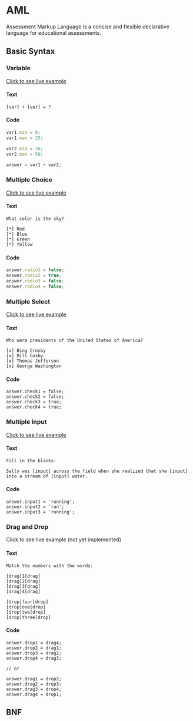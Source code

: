 # AML

Assessment Markup Language is a concise and flexible declarative language for educational assessments.

## Basic Syntax

### Variable

[Click to see live example](https://prendus.com/question/cj4os7mld6kq4017073x00cjt/view)

#### Text

```
[var] + [var] = ?
```

#### Code

```javascript
var1.min = 0;
var1.max = 25;

var2.min = 26;
var2.max = 50;

answer = var1 + var2;
```

### Multiple Choice

[Click to see live example](https://prendus.com/question/cj4osc9bh6lnc017201owg73u/view)

#### Text

```
What color is the sky?

[*] Red
[*] Blue
[*] Green
[*] Yellow
```

#### Code

```javascript
answer.radio1 = false;
answer.radio2 = true;
answer.radio3 = false;
answer.radio4 = false;
```

### Multiple Select

[Click to see live example](https://prendus.com/question/cj4osxzcl6vj90170h9ix6tdj/view)

#### Text

```
Who were presidents of the United States of America?

[x] Bing Crosby
[x] Bill Cosby
[x] Thomas Jefferson
[x] George Washington
```

#### Code

```
answer.check1 = false;
answer.check2 = false;
answer.check3 = true;
answer.check4 = true;
```

### Multiple Input

[Click to see live example]()

#### Text

```
Fill in the blanks:

Sally was [input] across the field when she realized that she [input] into a stream of [input] water.
```

#### Code

```
answer.input1 = 'running';
answer.input2 = 'ran';
answer.input3 = 'running';
```

### Drag and Drop

Click to see live example (not yet implemented)

#### Text

```
Match the numbers with the words:

[drag]1[drag]
[drag]2[drag]
[drag]3[drag]
[drag]4[drag]

[drop]four[drop]
[drop]one[drop]
[drop]two[drop]
[drop]three[drop]
```

#### Code

```
answer.drop1 = drag4;
answer.drop2 = drag1;
answer.drop3 = drag2;
answer.drop4 = drag3;

// or

answer.drag1 = drop2;
answer.drag2 = drop3;
answer.drag3 = drop4;
answer.drag4 = drop1;
```

## BNF

